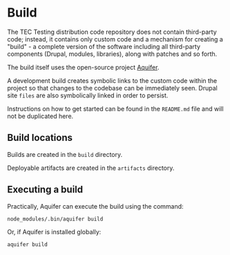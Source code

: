 # Build

The TEC Testing distribution code repository does not contain third-party code; instead, it contains only custom code and a mechanism for creating a "build" - a complete version of the software including all third-party components (Drupal, modules, libraries), along with patches and so forth.

The build itself uses the open-source project [Aquifer](https://github.com/aquifer/aquifer).

A development build creates symbolic links to the custom code within the project so that changes to the codebase can be immediately seen. Drupal site `files` are also symbolically linked in order to persist.

Instructions on how to get started can be found in the `README.md` file and will not be duplicated here.

## Build locations

Builds are created in the `build` directory.

Deployable artifacts are created in the `artifacts` directory.

## Executing a build

Practically, Aquifer can execute the build using the command:

```bash
node_modules/.bin/aquifer build
```

Or, if Aquifer is installed globally:

```bash
aquifer build
```
